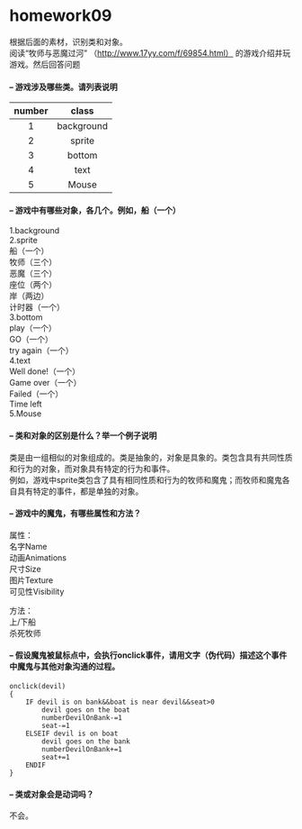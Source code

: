 # homework09

根据后面的素材，识别类和对象。<br/>
阅读“牧师与恶魔过河” （http://www.17yy.com/f/69854.html） 的游戏介绍并玩游戏。然后回答问题<br/>

#### – 游戏涉及哪些类。请列表说明

|number|class|
|:-----:|:-----:|
|1|background|
|2|sprite|
|3|bottom|
|4|text|
|5|Mouse|

#### – 游戏中有哪些对象，各几个。例如，船（一个）

1.background<br/>
2.sprite<br/>
船（一个）<br/>
牧师（三个）<br/>
恶魔（三个）<br/>
座位（两个）<br/>
岸（两边）<br/>
计时器（一个）<br/>
3.bottom<br/>
play（一个）<br/>
GO（一个）<br/>
try again（一个）<br/>
4.text<br/>
Well done!（一个）<br/>
Game over（一个）<br/>
Failed（一个）<br/>
Time left<br/>
5.Mouse<br/>

#### – 类和对象的区别是什么？举一个例子说明

类是由一组相似的对象组成的。类是抽象的，对象是具象的。类包含具有共同性质和行为的对象，而对象具有特定的行为和事件。<br/>
例如，游戏中sprite类包含了具有相同性质和行为的牧师和魔鬼；而牧师和魔鬼各自具有特定的事件，都是单独的对象。<br/>

#### – 游戏中的魔鬼，有哪些属性和方法？

属性：<br/>
名字Name<br/>
动画Animations<br/>
尺寸Size<br/>
图片Texture<br/>
可见性Visibility<br/>

方法：<br/>
上/下船<br/>
杀死牧师<br/>


#### – 假设魔鬼被鼠标点中，会执行onclick事件，请用文字（伪代码）描述这个事件中魔鬼与其他对象沟通的过程。

    onclick(devil)
    {
        IF devil is on bank&&boat is near devil&&seat>0
            devil goes on the boat
            numberDevilOnBank-=1
            seat-=1
        ELSEIF devil is on boat
            devil goes on the bank
            numberDevilOnBank+=1
            seat+=1
        ENDIF
    }

#### – 类或对象会是动词吗？
不会。